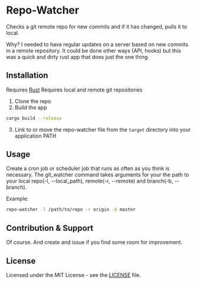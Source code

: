 # Repo-Watcher

Checks a git remote repo for new commits and if it has changed, pulls it to local.

Why? I needed to have regular updates on a server based on new commits in a remote repository. It could be done other ways (API, hooks) but this was a quick and dirty rust app that does just the one thing.

## Installation

Requires [Rust](https://www.rust-lang.org/tools/install)
Requires local and remote git repositories

1. Clone the repo
2. Build the app

```bash
cargo build --release
```
3. Link to or move the repo-watcher file from the `target` directory into your application PATH

## Usage

Create a cron job or scheduler job that runs as often as you think is necessary.  The git_watcher command takes arguments for your the path to your local repo(-l, --local_path), remote(-r, --remote) and branch(-b, --branch). 

Example:
```bash
repo-watcher -l /path/to/repo -r origin -b master
```

## Contribution & Support

Of course. And create and issue if you find some room for improvement.

## License

Licensed under the MIT License - see the [LICENSE](LICENSE.md) file.